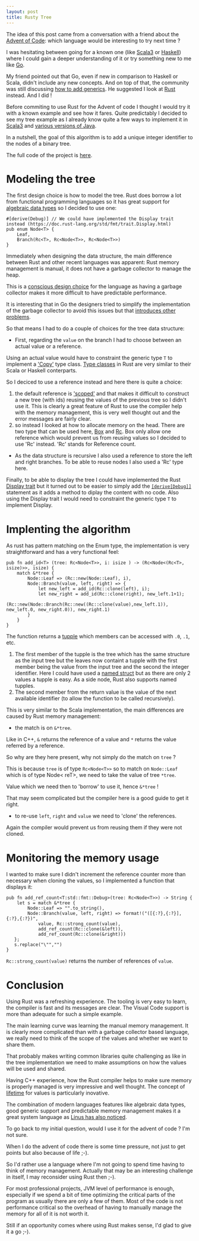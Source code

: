 ```yaml
---
layout: post
title: Rusty Tree
---
```


The idea of this post came from a conversation with a friend about the [Advent of Code](https://adventofcode.com/): which language would be interesting to try next time ?

I was hesitating between going for a known one (like [Scala3](https://dotty.epfl.ch/) or [Haskell](https://www.haskell.org/)) where I could gain a deeper understanding of it or try something new to me like [Go](https://golang.org/). 

My friend pointed out that Go, even if new in comparison to Haskell or Scala, didn't include any new concepts. And on top of that, the community was still discussing [how to add generics](https://go.dev/blog/generics-proposal). He suggested I look at [Rust](https://www.rust-lang.org/) instead. And I did !

Before commiting to use Rust for the Advent of code I thought I would try it with a known example and see how it fares. Quite predictably I decided to see my tree example as I already know quite a few ways to implement it in [Scala3](https://benoitpas.github.io/Dotty/) and [various versions of Java](https://benoitpas.github.io/Java/).

In a nutshell, the goal of this algorithm is to add a unique integer identifier to the nodes of a binary tree.

The full code of the project is [here](https://github.com/benoitpas/rust-tree).

# Modeling the tree

The first design choice is how to model the tree. Rust does borrow a lot from functional programming languages so it has great support for [algebraic data types](https://doc.rust-lang.org/book/ch06-00-enums.html) so I decided to use one:
```
#[derive(Debug)] // We could have implemented the Display trait instead (https://doc.rust-lang.org/std/fmt/trait.Display.html)
pub enum Node<T> {
    Leaf,
    Branch(Rc<T>, Rc<Node<T>>, Rc<Node<T>>) 
}
```

Immediately when designing the data structure, the main difference between Rust and other recent languages was apparent: Rust memory management is manual, it does not have a garbage collector to manage the heap. 

This is a [conscious design choice](https://dl.acm.org/doi/pdf/10.1145/2926697.2926707) for the language as having a garbage collector makes it more difficult to have predictable performance. 

It is interesting that in Go the designers tried to simplify the implementation of the garbage collector to avoid this issues but that [introduces other problems](https://www.akitasoftware.com/blog-posts/taming-gos-memory-usage-or-how-we-avoided-rewriting-our-client-in-rust).

So that means I had to do a couple of choices for the tree data structure:
* First, regarding the ``value`` on the branch I had to choose between an actual value or a reference. 

Using an actual value would have to constraint the generic type ``T`` to implement a ['Copy'](https://doc.rust-lang.org/std/marker/trait.Copy.html) type class. [Type classes](https://rust-unofficial.github.io/patterns/functional/generics-type-classes.html) in Rust are very similar to their Scala or Haskell conterparts.

So I deciced to use a reference instead and here there is quite a choice:
1. the default reference is ['scoped'](https://doc.rust-lang.org/book/ch10-03-lifetime-syntax.html) and that makes it difficult to construct a new tree (with ids) reusing the values of the previous tree so I didn't use it. This is clearly a great feature of Rust to use the compiler help with the memory management, this is very well thought out and the error messages are fairly clear.
2. so instead I looked at how to allocate memory on the head. There are two type that can be used here, [Box](https://doc.rust-lang.org/std/boxed/struct.Box.html) and [Rc](https://doc.rust-lang.org/std/rc/struct.Rc.html). Box only allow one reference which would prevent us from reusing values so I decided to use 'Rc' instead. 'Rc' stands for Reference count.

* As the data structure is recursive I also used a reference to store the left and right branches. To be able to reuse nodes I also used a 'Rc' type here.

Finally, to be able to display the tree I could have implemented the Rust [Display trait](https://doc.rust-lang.org/rust-by-example/hello/print/print_display.html) but it turned out to be easier to simply add the [`[derive[Debug]]`](https://doc.rust-lang.org/rust-by-example/hello/print/print_debug.html) statement as it adds a method to diplay the content with no code. Also using the Display trait I would need to constraint the generic type `T` to implement Display.

# Implenting the algorithm

As rust has pattern matching on the Enum type, the implementation is very straightforward and has a very functional feel:
```
pub fn add_id<T> (tree: Rc<Node<T>>, i: isize ) -> (Rc<Node<(Rc<T>, isize)>>, isize) {
    match &*tree {
        Node::Leaf => (Rc::new(Node::Leaf), i),
        Node::Branch(value, left, right) => {
            let new_left = add_id(Rc::clone(left), i);
            let new_right = add_id(Rc::clone(right), new_left.1+1);
            (Rc::new(Node::Branch(Rc::new((Rc::clone(value),new_left.1)), new_left.0, new_right.0)), new_right.1)
        }
    }
}
```

The function returns a [tupple](https://doc.rust-lang.org/rust-by-example/primitives/tuples.html) which members can be accessed with `.0`, `.1`, etc.
1. The first member of the tupple is the tree which has the same structure as the input tree but the leaves now containt a tupple with the first member being the value from the input tree and the second the integer identifier. Here I could have used a [named struct](https://learning-rust.github.io/docs/b2.structs.html) but as there are only 2 values a tupple is easy. As a side node, Rust also supports named tupples.
2. The second member from the return value is the value of the next available identifier (to allow the function to be called recursively).

This is very similar to the Scala implementation, the main differences are caused by Rust memory management:
* the match is on `&*tree`. 

Like in C++, `&` returns the reference of a value and `*` returns the value referred by a reference. 

So why are they here present, why not simply do the match on `tree` ?

This is because `tree` is of type `Rc<Node<T>>` so to match on `Node::Leaf` which is of type Node< reT>, we need to take the value of tree `*tree`. 

Value which we need then to 'borrow' to use it, hence `&*tree` ! 

That may seem complicated but the compiler here is a good guide to get it right.
* to re-use `left`, `right` and `value`  we need to 'clone' the references. 

Again the compiler would prevent us from reusing them if they were not cloned.

# Monitoring the memory usage

I wanted to make sure I didn't increment the reference counter more than necessary when cloning the values, so I implemented a function that displays it:
```
pub fn add_ref_count<T:std::fmt::Debug>(tree: Rc<Node<T>>) -> String {
    let s = match &*tree {
        Node::Leaf => "".to_string(),
        Node::Branch(value, left, right) => format!("([{:?},{:?}],{:?},{:?})", 
            value, Rc::strong_count(value), 
            add_ref_count(Rc::clone(&left)),
            add_ref_count(Rc::clone(&right)))
   };
   s.replace("\"","")
}
```

`Rc::strong_count(value)` returns the number of references of `value`.

# Conclusion

Using Rust was a refreshing experience. 
The tooling is very easy to learn, the compiler is fast and its messages are clear. 
The Visual Code support is more than adequate for such a simple example.

The main learning curve was learning the manual memory management. It is clearly more complicated than with a garbage collector based language, we really need to think of the scope of the values and whether we want to share them. 

That probably makes writing common libraries quite challenging as like in the tree implementation we need to make assumptions on how the values will be used and shared.

Having C++ experience, how the Rust compiler helps to make sure memory is properly managed is very impressive and well thought. The concept of [lifetime](https://doc.rust-lang.org/book/ch10-03-lifetime-syntax.html) for values is particularly inovative. 

The combination of modern languages features like algebraic data types, good generic support and predictable memory management makes it a great system language as [Linus has also noticed](https://www.zdnet.com/article/linus-torvalds-on-where-rust-will-fit-into-linux/).

To go back to my initial question, would I use it for the advent of code ? I'm not sure. 

When I do the advent of code there is some time pressure, not just to get points but also because of life ;-). 

So I'd rather use a language where I'm not going to spend time having to think of memory management. Actually that may be an interesting challenge in itself, I may reconsider using Rust then ;-).

For most professional projects, JVM level of performance is enough, especially if we spend a bit of time optimizing the critical parts of the program as usually there are only a few of them.
Most of the code is not performance critical so the overhead of having to manually manage the memory for all of it is not worth it.

Still if an opportunity comes where using Rust makes sense, I'd glad to give it a go ;-).

